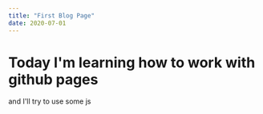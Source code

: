 ```yaml
---
title: "First Blog Page"
date: 2020-07-01
---
```


Today I'm learning how to work with github pages
================================================

<p onclick="addContent()">
  and I'll try to use some js
</p>
<script>
function addContent() {
  document.querySelector('p').innerHTML += ' to add more content';
}
</script>
